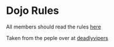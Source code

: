 Dojo Rules
==========

All members should read the rules [here](https://github.com/Cmdv/dojo_rules/wiki/Rules)

Taken from the peple over at [deadlyvipers](https://github.com/deadlyvipers)
